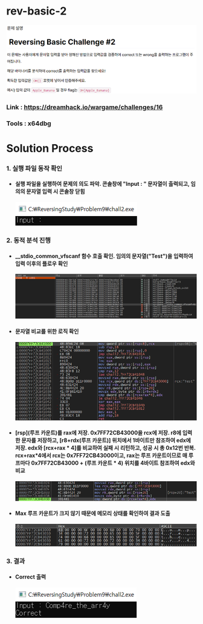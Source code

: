 # **rev-basic-2**

![01](Image/01.PNG?raw=true)
### Link : https://dreamhack.io/wargame/challenges/16
### Tools : x64dbg

# **Solution Process**
### 1. 실행 파일 동작 확인
  - #### 실행 파일을 실행하여 문제의 의도 파악. 콘솔창에 "Input : " 문자열이 출력되고, 임의의 문자열 입력 시 콘솔창 닫힘
    ![02](Image/02.PNG?raw=true)

### 2. 동적 분석 진행
  - #### __stdio_common_vfscanf 함수 호출 확인. 임의의 문자열("Test")을 입력하여 입력 이후의 플로우 확인
    ![03](Image/03.PNG?raw=true)

  - #### 문자열 비교를 위한 로직 확인
    ![04](Image/04.PNG?raw=true)
    
  - #### [rsp](루프 카운트)를 rax에 저장. 0x7FF72CB43000을 rcx에 저장. r8에 입력한 문자를 저장하고, [r8+rdx(루프 카운트)] 위치에서 1바이트만 참조하여 edx에 저장. edx와 [rcx+rax * 4]를 비교하여 실패 시 리턴하고, 성공 시 총 0x12번 반복. rcx+rax*4에서 rcx는 0x7FF72CB43000이고, rax는 루프 카운트이므로 매 루프마다 0x7FF72CB43000 + (루프 카운트 * 4) 위치를 4바이트 참조하여 edx와 비교
    ![05](Image/05.PNG?raw=true)

  - #### Max 루프 카운트가 크지 않기 때문에 메모리 상태를 확인하여 결과 도출
    ![06](Image/06.PNG?raw=true)
    
### 3. 결과
  - #### Correct 출력
    ![07](Image/07.PNG?raw=true)
